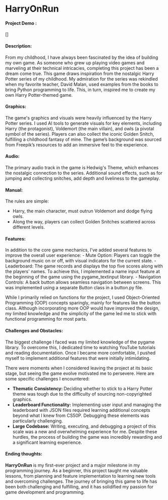 # HarryOnRun
#### Project Demo :
[<link>]

#### Description:
<p>
  From my childhood, I have always been fascinated by the idea of building my own game. As someone who grew up playing video games and marveling at their technical intricacies, completing this project has been a dream come true. This game draws inspiration from the nostalgic Harry Potter series of my childhood. My admiration for the series was rekindled when my favorite teacher, David Malan, used examples from the books to bring Python programming to life. This, in turn, inspired me to create my own Harry Potter-themed game.
</p>

#### Graphics:
<p>
The game's graphics and visuals were heavily influenced by the Harry Potter series. I used AI tools to generate visuals for key elements, including Harry (the protagonist), Voldemort (the main villain), and owls (a pivotal symbol of the series). Players can also collect the iconic Golden Snitch, fulfilling a childhood fantasy of mine. The game’s background was sourced from Freepik’s resources to add an immersive feel to the experience.
</p>

#### Audio:
<p>
  The primary audio track in the game is Hedwig's Theme, which enhances the nostalgic connection to the series. Additional sound effects, such as for jumping and collecting snitches, add depth and liveliness to the gameplay.
</p>

#### Manual:
The rules are simple:
- Harry, the main character, must outrun Voldemort and dodge flying owls.
- Along the way, players can collect Golden Snitches scattered across different levels.

#### Features:
<p>
In addition to the core game mechanics, I’ve added several features to improve the overall user experience:
- Mute Option: Players can toggle the background music on or off, with visual indicators for the current state.
- Leaderboard: The game records and displays the top five scores along with the players' names. To achieve this, I implemented a name input feature at the beginning of the game using the pygame_textinput         library.
- Navigation Controls: A back button allows seamless navigation between screens. This was implemented using a separate Button class in a button.py file.

While I primarily relied on functions for the project, I used Object-Oriented Programming (OOP) concepts sparingly, mainly for features like the button class. Although incorporating more OOP would have improved the design, my limited knowledge and the simplicity of the game led me to stick with functional programming for most parts.


</p>

#### Challenges and Obstacles:
<p>
  The biggest challenge I faced was my limited knowledge of the pygame library. To overcome this, I dedicated time to watching YouTube tutorials and reading documentation. Once I became more comfortable, I pushed myself to implement additional features that were initially intimidating.

There were moments when I considered leaving the project at its basic stage, but seeing the game evolve motivated me to persevere. Here are some specific challenges I encountered:

* <strong>Thematic Consistency: </strong>Deciding whether to stick to a Harry Potter theme was tough due to the difficulty of sourcing non-copyrighted graphics.
* <strong>Leaderboard Functionality:</strong> Implementing user input and managing the leaderboard with JSON files required learning additional concepts beyond what I knew from CS50P. Debugging these elements was particularly challenging.
* <strong>Large Codebase:</strong> Writing, executing, and debugging a project of this scale was a new and overwhelming experience for me.
Despite these hurdles, the process of building the game was incredibly rewarding and a significant learning experience.
</p>

#### Ending thoughts:
<p>
  <strong>HarryOnRun </strong> is my first-ever project and a major milestone in my programming journey. As a beginner, this project taught me valuable lessons, from planning and feature implementation to learning new tools and overcoming challenges. The journey of bringing this game to life has been both challenging and fulfilling, and it has solidified my passion for game development and programming.
